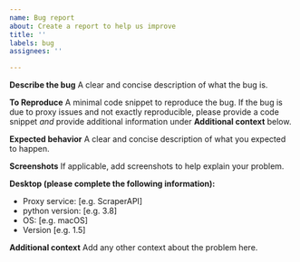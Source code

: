 ```yaml
---
name: Bug report
about: Create a report to help us improve
title: ''
labels: bug
assignees: ''

---
```


**Describe the bug**
A clear and concise description of what the bug is.

**To Reproduce**
A minimal code snippet to reproduce the bug. If the bug is due to proxy issues and not exactly reproducible, please provide a code snippet _and_ provide additional information under **Additional context** below.

**Expected behavior**
A clear and concise description of what you expected to happen.

**Screenshots**
If applicable, add screenshots to help explain your problem.

**Desktop (please complete the following information):**
 - Proxy service: [e.g. ScraperAPI]
 - python version: [e.g. 3.8]
 - OS: [e.g. macOS]
 - Version [e.g. 1.5]

**Additional context**
Add any other context about the problem here.
